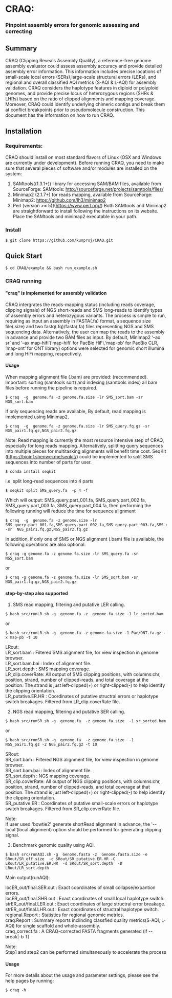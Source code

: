 # CRAQ:
### Pinpoint assembly errors for genomic assessing and correcting

## Summary
CRAQ (Clipping Reveals Assembly Quality), a reference-free genome assembly evaluator could assess assembly accuracy and provide detailed assembly error information. This information includes precise locations of small-scale local errors (SERs),large-scale structural errors (LERs), and regional and overall classified AQI metrics (S-AQI & L-AQI) for assembly validation. CRAQ considers the haplotype features in diploid or polyploid genomes, and provide precise locus of heterozygous regions (SHRs & LHRs) based on the ratio of clipped alignments and mapping coverage. Moreover, CRAQ could identify underlying chimeric contigs and break them at conflict breakpoints prior to pseudomolecule construction. This document has the information on how to run CRAQ.

## Installation

### Requirements:
CRAQ should install on most standard flavors of Linux (OSX and Windows are currently under development). Before running CRAQ, you need to make sure that several pieces of software and/or modules are installed on the system:

1. SAMtools((1.3.1+)) library for accessing SAM/BAM files, available from SourceForge:
    SAMtools: http://sourceforge.net/projects/samtools/files/
2. Minimap2 (2.1.7+) for reads mapping, available from SourceForge:
    Minimap2: https://github.com/lh3/minimap2
3. Perl (version >= 5)](https://www.perl.org/)
Both SAMtools and Minimap2 are straightforward to install following the instructions on its website.
Place the SAMtools and minimap2 executable in your path.

### Install

```
$ git clone https://github.com/kunproj/CRAQ.git
```
## Quick Start
```
$ cd CRAQ/example && bash run_example.sh
```

### CRAQ running
#### "craq" is implemented for assembly validation
CRAQ intergrates the reads-mapping status (including reads coverage, clipping signals) of NGS short-reads and SMS long-reads to identify types of assembly errors and heterozygous variants. The process is simple to run, requiring as input an assembly in FASTA(.fa) format, a sequence size file(.size) and two fastq(.fq)/fasta(.fa) files representing NGS and SMS sequencing data. Alternatively, the user can map the reads to the assembly in advance and provide two BAM files as input. By default, Minimap2 ‘–ax sr’ and  ‘–ax map-hifi’(‘map-hifi’ for PacBio HiFi,‘map-pb’ for PacBio CLR, ‘map-ont’ for ONT library) options were selected for genomic short illumina and long HiFi mapping, respectively.

#### Usage
When mapping alignment file (.bam) are provided: (recommended). Important: sorting (samtools sort) and indexing (samtools index) all bam files before running the pipeline is required.
```
$ craq  -g  genome.fa -z genome.fa.size -lr SMS_sort.bam -sr NGS_sort.bam
```     
If only sequencing reads are available, By default, read mapping is implemented using Minimap2.   
```
$ craq  -g  genome.fa -z genome.fa.size -lr SMS_query.fq.gz -sr NGS_pair1.fq.gz,NGS_pair2.fq.gz
```
Note:
Read mapping is currently the most resource intensive step of CRAQ, especially for long reads mapping. Alternatively, splitting query sequences into multiple pieces for multitasking alignments will benefit time cost. SeqKit (https://bioinf.shenwei.me/seqkit/) could be implemented to split SMS sequences into number of parts for user.
```
$ conda install seqkit   
```
i.e. split long-read sequences into 4 parts
```
$ seqkit split SMS_query.fa  -p 4 -f
```
Which will output: SMS_query.part_001.fa, SMS_query.part_002.fa, SMS_query.part_003.fa, SMS_query.part_004.fa, then performing the following running will reduce the time for sequence alignment
```
$ craq  -g  genome.fa -z genome.size -lr SMS_query.part_001.fa,SMS_query.part_002.fa,SMS_query.part_003.fa,SMS_query.part_004.fa -sr  NGS_pair1.fq.gz,NGS_pair2.fq.gz
```
In addition, if only one of SMS or NGS alignment (.bam) file is available, the following operations are also optional:
```
$ craq -g genome.fa -z genome.fa.size -lr SMS_query.fa -sr NGS_sort.bam
```
or 
```
$ craq -g genome.fa -z genome.fa.size -lr SMS_sort.bam -sr NGS_pair1.fq.gz,NGS_pair2.fq.gz
```
#### step-by-step also supported
     
1. SMS read mapping, filtering and putative LER calling.
```
$ bash src/runLR.sh -g  genome.fa -z  genome.fa.size -1 lr_sorted.bam 
```
or 
```     
$ bash src/runLR.sh -g  genome.fa -z genome.fa.size -1 Pac/ONT.fa.gz -x map-pb -t 10
```
LRout:  
LR_sort.bam	: Filtered SMS alignment file, for view inspection in genome browser.  
LR_sort.bam.bai	: Index of alignment file.  
LR_sort.depth	: SMS mapping coverage.  
LR_clip.coverRate: All output of SMS clipping positions, with columns:chr, position, strand, number of clipped-reads, and total coverage at the position. The strand is just left-clipped(+) or right-clipped(-) to help identify the clipping orientation.  
LR_putative.ER.HR  : Coordinates of putative structral errors or haplotype switch breakages. Filtered from LR_clip.coverRate file.  

2. NGS read mapping, filtering and putative SER calling.
```
$ bash src/runSR.sh -g  genome.fa  -z genome.fa.size  -1 sr_sorted.bam
```
or
```
$ bash src/runSR.sh -g  genome.fa  -z genome.fa.size  -1 NGS_pair1.fq.gz -2 NGS_pair2.fq.gz -t 10
```
SRout:  
SR_sort.bam     : Filtered NGS alignment file, for view inspection in genome browser.  
SR_sort.bam.bai : Index of alignment file.  
SR_sort.depth   : NGS mapping coverage.  
SR_clip.coverRate: All output of NGS clipping positions, with columns:chr, position, strand, number of clipped-reads, and total coverage at that position. The strand is just left-clipped(+) or right-clipped(-) to help identify the clipping orientation.  
SR_putative.ER	: Coordinates of putative small-scale errors or haplotype switch breakages. Filtered from SR_clip.coverRate file.

Note:  
If user used 'bowtie2' generate shortRead alignment in advance, the '--local'(local alignment) option should be performed for generating clipping signal.  

3. Benchmark genomic quality using AQI.       
```
$ bash src/runAQI.sh -g  Genome.fasta -z  Genome.fasta.size -e SRout/SR_eff.size  -c SRout/SR_putative.ER.HR -C LRout/LR_putative.ER.HR  -d SRout/SR_sort.depth  -D LRout/LR_sort.depth
``` 
Main output(runAQI):  

locER_out/final.SER.out	: Exact coordinates of small collapse/expantion errors.  
locER_out/final.SHR.out     : Exact coordinates of small local haplotype switch.  
strER_out/final.LER.out	: Exact coordinates of large structral error breakage.  
strER_out/final.LHR.out	: Exact coordinates of structral haplotype switch.  
regional.Report : Statistics for regional genomic metrics.  
craq.Report : Summary reports inclinding classfied quality metrics(S-AQI, L-AQI) for single scaffold and whole-assembly.  
craq_correct.fa	: A CRAQ-corrected FASTA fragments generated (if --break|-b T)

Note:       
Step1 and step2 can be performed simultaneously to accelerate the process 

#### Usage
For more details about the usage and parameter settings, please see the help pages by running:
```
$ craq -h
```
